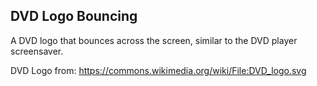 ## DVD Logo Bouncing

A DVD logo that bounces across the screen, similar to the DVD player screensaver.

DVD Logo from:
https://commons.wikimedia.org/wiki/File:DVD_logo.svg